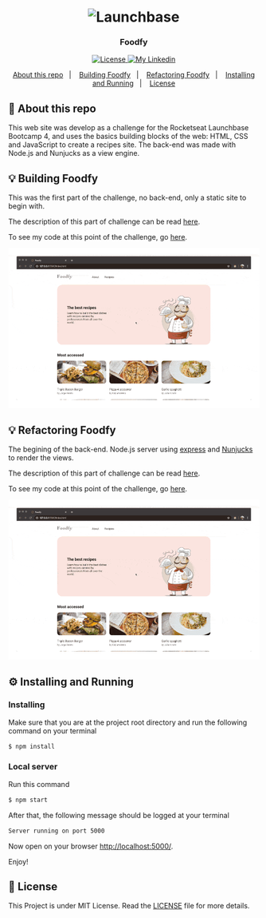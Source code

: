 <h1 align="center">
    <img alt="Launchbase" src="https://storage.googleapis.com/golden-wind/bootcamp-launchbase/logo.png" width="400px" />
</h1>

<h3 align="center">
  Foodfy
</h3>

<p align="center">

  <a href="/LICENSE" >
    <img alt="License" src="https://img.shields.io/badge/license-MIT-%23F8952D">
  </a>

  <a href="https://www.https://www.linkedin.com/in/italoteix/" >
    <img alt="My Linkedin" src="https://img.shields.io/badge/-italoteix-%230077B5?style=social&logo=linkedin">
  </a>
</p>

<p align="center">
  <a href="#rocket-about-this-repo">About this repo</a>&nbsp;&nbsp;&nbsp;|&nbsp;&nbsp;&nbsp;
  <a href="#bulb-building-foodfy">Building Foodfy</a>&nbsp;&nbsp;&nbsp;|&nbsp;&nbsp;&nbsp;
  <a href="#bulb-refactoring-foodfy">Refactoring Foodfy</a>&nbsp;&nbsp;&nbsp;|&nbsp;&nbsp;&nbsp;
  <a href="#gear-installing-and-running">Installing and Running</a>&nbsp;&nbsp;&nbsp;|&nbsp;&nbsp;&nbsp;
  <a href="#memo-license">License</a>
</p>

## :rocket: About this repo

This web site was develop as a challenge for the Rocketseat Launchbase Bootcamp 4, and uses the basics building blocks of the web: HTML, CSS and JavaScript to create a recipes site. The back-end was made with Node.js and Nunjucks as a view engine.

## :bulb: Building Foodfy

This was the first part of the challenge, no back-end, only a static site to begin with.

The description of this part of challenge can be read [here](https://github.com/Rocketseat/bootcamp-launchbase-desafios-02/blob/master/desafios/02-foodfy.md).

To see my code at this point of the challenge, go [here](https://github.com/italoteix/foodfy/tree/challenge-2).

<p align="center">
  <img alt="foodfy" src="demo/challenge-2.gif" width="600px">
</p>

## :bulb: Refactoring Foodfy

The begining of the back-end. Node.js server using [express](https://expressjs.com/) and [Nunjucks](https://mozilla.github.io/nunjucks/) to render the views.

The description of this part of challenge can be read [here](https://github.com/Rocketseat/bootcamp-launchbase-desafios-03/blob/master/desafios/03-refatorando-foodfy.md).

To see my code at this point of the challenge, go [here](https://github.com/italoteix/foodfy/tree/challenge-3).

<p align="center">
  <img alt="challenge-3" src="demo/challenge-2.gif" width="600px" />
</p>

## :gear: Installing and Running

### Installing

Make sure that you are at the project root directory and run the following command on your terminal

```bash
$ npm install
```

### Local server

Run this command

```bash
$ npm start
```

After that, the following message should be logged at your terminal

```bash
Server running on port 5000
```

Now open on your browser [http://localhost:5000/](http://localhost:5000/).

Enjoy!

## :memo: License

This Project is under MIT License. Read the [LICENSE](./LICENSE) file for more details.
